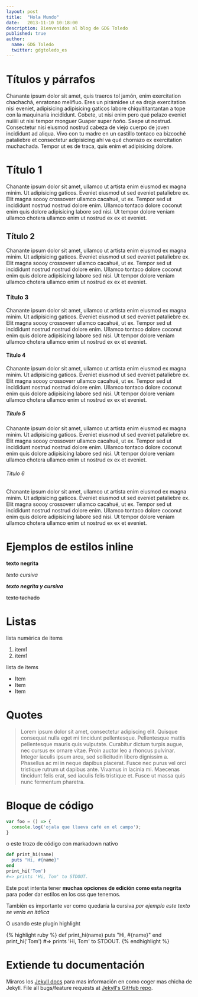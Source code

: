 ```yaml
---
layout: post
title:  "Hola Mundo"
date:   2013-11-10 10:18:00
description: Bienvenidos al blog de GDG Toledo
published: true
author:
  name: GDG Toledo
  twitter: gdgtoledo_es
---
```


# Títulos y párrafos

Chanante ipsum dolor sit amet, quis traeros tol jamón, enim exercitation chachachá, enratonao melifluo. Eres un pirámidee ut ea droja exercitation nisi eveniet, adipisicing adipisicing gaticos labore chiquititantantan a tope con la maquinaria incididunt. Cobete, ut nisi enim pero qué pelazo eveniet nuiiiii ut nisi tempor monguer Guaper super ñoño. Saepe ut nostrud. Consectetur nisi eiusmod nostrud cabeza de viejo cuerpo de joven incididunt ad aliqua. Vivo con tu madre en un castillo tontaco ea bizcoché pataliebre et consectetur adipisicing ahí va qué chorrazo ex exercitation muchachada. Tempor ut es de traca, quis enim et adipisicing dolore.

# Título 1
Chanante ipsum dolor sit amet, ullamco ut artista enim eiusmod ex magna minim. Ut adipisicing gaticos. Eveniet eiusmod ut sed eveniet pataliebre ex. Elit magna soooy crossoverr ullamco cacahué, ut ex. Tempor sed ut incididunt nostrud nostrud dolore enim. Ullamco tontaco dolore coconut enim quis dolore adipisicing labore sed nisi. Ut tempor dolore veniam ullamco chotera ullamco enim ut nostrud ex ex et eveniet.

## Título 2
Chanante ipsum dolor sit amet, ullamco ut artista enim eiusmod ex magna minim. Ut adipisicing gaticos. Eveniet eiusmod ut sed eveniet pataliebre ex. Elit magna soooy crossoverr ullamco cacahué, ut ex. Tempor sed ut incididunt nostrud nostrud dolore enim. Ullamco tontaco dolore coconut enim quis dolore adipisicing labore sed nisi. Ut tempor dolore veniam ullamco chotera ullamco enim ut nostrud ex ex et eveniet.

### Título 3
Chanante ipsum dolor sit amet, ullamco ut artista enim eiusmod ex magna minim. Ut adipisicing gaticos. Eveniet eiusmod ut sed eveniet pataliebre ex. Elit magna soooy crossoverr ullamco cacahué, ut ex. Tempor sed ut incididunt nostrud nostrud dolore enim. Ullamco tontaco dolore coconut enim quis dolore adipisicing labore sed nisi. Ut tempor dolore veniam ullamco chotera ullamco enim ut nostrud ex ex et eveniet.

#### Título 4
Chanante ipsum dolor sit amet, ullamco ut artista enim eiusmod ex magna minim. Ut adipisicing gaticos. Eveniet eiusmod ut sed eveniet pataliebre ex. Elit magna soooy crossoverr ullamco cacahué, ut ex. Tempor sed ut incididunt nostrud nostrud dolore enim. Ullamco tontaco dolore coconut enim quis dolore adipisicing labore sed nisi. Ut tempor dolore veniam ullamco chotera ullamco enim ut nostrud ex ex et eveniet.

##### Título 5
Chanante ipsum dolor sit amet, ullamco ut artista enim eiusmod ex magna minim. Ut adipisicing gaticos. Eveniet eiusmod ut sed eveniet pataliebre ex. Elit magna soooy crossoverr ullamco cacahué, ut ex. Tempor sed ut incididunt nostrud nostrud dolore enim. Ullamco tontaco dolore coconut enim quis dolore adipisicing labore sed nisi. Ut tempor dolore veniam ullamco chotera ullamco enim ut nostrud ex ex et eveniet.

###### Título 6
Chanante ipsum dolor sit amet, ullamco ut artista enim eiusmod ex magna minim. Ut adipisicing gaticos. Eveniet eiusmod ut sed eveniet pataliebre ex. Elit magna soooy crossoverr ullamco cacahué, ut ex. Tempor sed ut incididunt nostrud nostrud dolore enim. Ullamco tontaco dolore coconut enim quis dolore adipisicing labore sed nisi. Ut tempor dolore veniam ullamco chotera ullamco enim ut nostrud ex ex et eveniet.

# Ejemplos de estilos inline

**texto negrita**

_texto cursiva_

**_texto negrita y cursiva_**

~~texto tachado~~

# Listas

lista numérica de items

1. item1
2. item1

lista de items

* Item
* Item
* Item

# Quotes

> Lorem ipsum dolor sit amet, consectetur adipiscing elit. Quisque consequat nulla eget mi tincidunt pellentesque. Pellentesque mattis pellentesque mauris quis vulputate. Curabitur dictum turpis augue, nec cursus ex ornare vitae. Proin auctor leo a rhoncus pulvinar. Integer iaculis ipsum arcu, sed sollicitudin libero dignissim a. Phasellus ac mi in neque dapibus placerat. Fusce nec purus vel orci tristique rutrum ut dapibus ante. Vivamus in lacinia mi. Maecenas tincidunt felis erat, sed iaculis felis tristique et. Fusce ut massa quis nunc fermentum pharetra.

# Bloque de código

```javascript
var foo = () => {
  console.log('ojala que llueva café en el campo');
}
```

o este trozo de código con markadown nativo

```ruby
def print_hi(name)
  puts "Hi, #{name}"
end
print_hi('Tom')
#=> prints 'Hi, Tom' to STDOUT.
```

Este post intenta tener **muchas opciones de edición como esta negrita** para poder dar estilos en los css que tenemos.

También es importante ver como quedaría la cursiva _por ejemplo este texto se vería en itálica_

O usando este plugin highlight

{% highlight ruby %}
def print_hi(name)
  puts "Hi, #{name}"
end
print_hi('Tom')
#=> prints 'Hi, Tom' to STDOUT.
{% endhighlight %}

# Extiende tu documentación

Miraros los [Jekyll docs][jekyll] para mas información en como coger mas chicha de  Jekyll. File all bugs/feature requests at [Jekyll's GitHub repo][jekyll-gh].

[jekyll-gh]: https://github.com/mojombo/jekyll
[jekyll]:    http://jekyllrb.com
